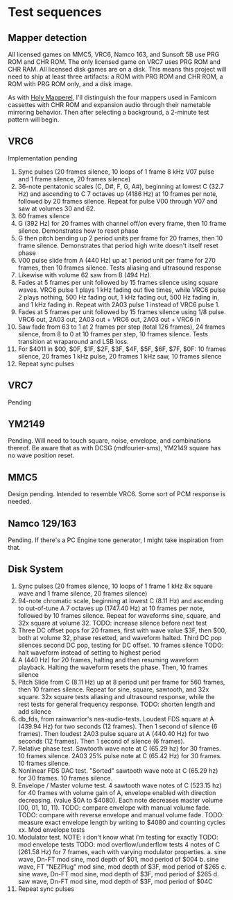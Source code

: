  Test sequences
==============

Mapper detection
----------------
All licensed games on MMC5, VRC6, Namco 163, and Sunsoft 5B use PRG
ROM and CHR ROM.  The only licensed game on VRC7 uses PRG ROM and CHR
RAM.  All licensed disk games are on a disk.  This means this project
will need to ship at least three artifacts: a ROM with PRG ROM and
CHR ROM, a ROM with PRG ROM only, and a disk image.

As with [Holy Mapperel], I'll distinguish the four mappers used in
Famicom cassettes with CHR ROM and expansion audio through their
nametable mirroring behavior.  Then after selecting a background,
a 2-minute test pattern will begin.

[Holy Mapperel]: https://github.com/pinobatch/holy-mapperel

VRC6
----
Implementation pending

1. Sync pulses (20 frames silence, 10 loops of 1 frame 8 kHz V07
   pulse and 1 frame silence, 20 frames silence)
2. 36-note pentatonic scales (C, D#, F, G, A#), beginning at lowest
   C (32.7 Hz) and ascending to C 7 octaves up (4186 Hz) at 10 frames
   per note, followed by 20 frames silence.  Repeat for pulse V00
   through V07 and saw at volumes 30 and 62.
3. 60 frames silence
4. G (392 Hz) for 20 frames with channel off/on every frame, then
   10 frame silence.  Demonstrates how to reset phase
5. G then pitch bending up 2 period units per frame for 20 frames,
   then 10 frame silence.  Demonstrates that period high write
   doesn't itself reset phase
6. V00 pulse slide from A (440 Hz) up at 1 period unit per frame
   for 270 frames, then 10 frames silence.  Tests aliasing and
   ultrasound response
7. Likewise with volume 62 saw from B (494 Hz).
8. Fades at 5 frames per unit followed by 15 frames silence using
   square waves.  VRC6 pulse 1 plays 1 kHz fading out five times,
   while VRC6 pulse 2 plays nothing, 500 Hz fading out, 1 kHz fading
   out, 500 Hz fading in, and 1 kHz fading in.  Repeat with 2A03
   pulse 1 instead of VRC6 pulse 1.
9. Fades at 5 frames per unit followed by 15 frames silence using
   1/8 pulse.  VRC6 out, 2A03 out, 2A03 out + VRC6 out,
   2A03 out + VRC6 in
10. Saw fade from 63 to 1 at 2 frames per step (total 126 frames),
    24 frames silence, from 8 to 0 at 10 frames per step, 10 frames
    silence.  Tests transition at wraparound and LSB loss.
11. For $4011 in $00, $0F, $1F, $2F, $3F, $4F, $5F, $6F, $7F, $0F:
    10 frames silence, 20 frames 1 kHz pulse, 20 frames 1 kHz saw,
    10 frames silence
12. Repeat sync pulses

VRC7
----
Pending

YM2149
------
Pending.  Will need to touch square, noise, envelope, and
combinations thereof.  Be aware that as with DCSG (mdfourier-sms),
YM2149 square has no wave position reset.

MMC5
----
Design pending.  Intended to resemble VRC6.  Some sort of PCM
response is needed.

Namco 129/163
-------------
Pending.  If there's a PC Engine tone generator, I might take
inspiration from that.

Disk System
-----------
1. Sync pulses (20 frames silence, 10 loops of 1 frame 1 kHz 8x
   square wave and 1 frame silence, 20 frames silence)
2. 94-note chromatic scale, beginning at lowest
   C (8.11 Hz) and ascending to out-of-tune A 7 octaves up
   (1747.40 Hz) at 10 frames per note, followed by 10 frames silence.
   Repeat for waveforms sine, square, and 32x square at volume 32.
   TODO: increase silence before next test
3. Three DC offset pops for 20 frames, first with wave value $3F,
   then $00, both at volume 32, phase resetted, and waveform halted.
   Third DC pop silences second DC pop, testing for DC offset.
   10 frames silence
   TODO: halt waveform instead of setting to highest period
4. A (440 Hz) for 20 frames, halting and then resuming waveform
   playback. Halting the waveform resets the phase.
   Then, 10 frames silence
5. Pitch Slide from C (8.11 Hz) up at 8 period unit per frame
   for 560 frames, then 10 frames silence. Repeat for sine, square,
   sawtooth, and 32x square. 32x square tests aliasing and ultrasound
   response, while the rest tests for general frequency response.
   TODO: shorten length and add silence
6. db_fds, from rainwarrior's nes-audio-tests.
   Loudest FDS square at A (439.94 Hz) for two seconds (12 frames).
   Then 1 second of silence (6 frames).
   Then loudest 2A03 pulse square at A (440.40 Hz) for two seconds (12
   frames).
   Then 1 second of silence (6 frames).
7. Relative phase test. Sawtooth wave note at C (65.29 hz) for 30
   frames. 10 frames silence.
   2A03 25% pulse note at C (65.42 Hz) for 30 frames.
   10 frames silence.
8. Nonlinear FDS DAC test. "Sorted" sawtooth wave note at C (65.29 hz)
   for 30 frames. 10 frames silence.
9. Envelope / Master volume test.
   4 sawtooth wave notes of C (523.15 hz) for 40 frames with volume
   gain of A, envelope enabled with direction decreasing.
   (value $0A to $4080).
   Each note decreases master volume (00, 01, 10, 11).
   TODO: compare envelope with manual volume fade.
   TODO: compare with reverse envelope and manual volume fade.
   TODO: measure exact envelope length by writing to $4080 and
   counting cycles
xx. Mod envelope tests
10. Modulator test.
    NOTE: i don't know what i'm testing for exactly
    TODO: mod envelope tests
    TODO: mod overflow/underflow tests
    4 notes of C (261.58 Hz) for 7 frames, each with varying
    modulator properties.
    a. sine wave, Dn-FT mod sine, mod depth of $01, mod period of $004
    b. sine wave, FT "NEZPlug" mod sine, mod depth of $3F, mod period
       of $265
    c. sine wave, Dn-FT mod sine, mod depth of $3F, mod period of $265
    d. saw wave, Dn-FT mod sine, mod depth of $3F, mod period of $04C
11. Repeat sync pulses

